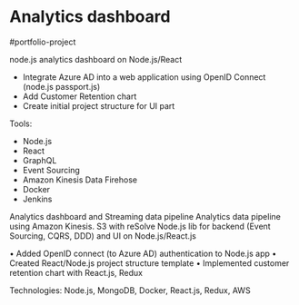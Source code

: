 # Analytics dashboard
#portfolio-project

node.js analytics dashboard on Node.js/React


* Integrate Azure AD into a web application using OpenID Connect (node.js passport.js)
* Add Customer Retention chart
* Create initial project structure for UI part


Tools:
* Node.js
* React
* GraphQL
* Event Sourcing
* Amazon Kinesis Data Firehose
* Docker
* Jenkins


Analytics dashboard and Streaming data pipeline
Analytics data pipeline using Amazon Kinesis. S3 with reSolve Node.js lib for backend (Event Sourcing, CQRS, DDD) and UI on Node.js/React.js

• Added OpenID connect (to Azure AD) authentication to Node.js app
• Created React/Node.js project structure template
• Implemented customer retention chart with React.js, Redux

Technologies: Node.js, MongoDB, Docker, React.js, Redux, AWS